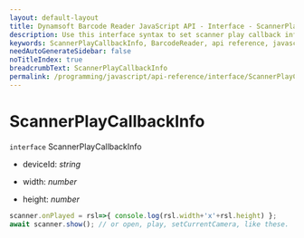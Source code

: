 ```yaml
---
layout: default-layout
title: Dynamsoft Barcode Reader JavaScript API - Interface - ScannerPlayCallbackInfo
description: Use this interface syntax to set scanner play callback info for barcodes in your Dynamsoft Barcode Reader project for JavaScript.
keywords: ScannerPlayCallbackInfo, BarcodeReader, api reference, javascript, js
needAutoGenerateSidebar: false
noTitleIndex: true
breadcrumbText: ScannerPlayCallbackInfo
permalink: /programming/javascript/api-reference/interface/ScannerPlayCallbackInfo.html
---
```



# ScannerPlayCallbackInfo

`interface` ScannerPlayCallbackInfo

* deviceId: *string*

* width: *number*

* height: *number*

```js
scanner.onPlayed = rsl=>{ console.log(rsl.width+'x'+rsl.height) };
await scanner.show(); // or open, play, setCurrentCamera, like these.
```
